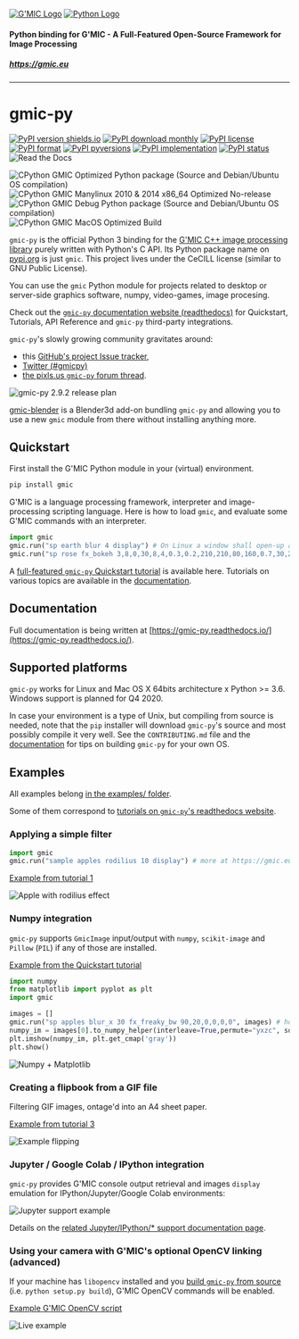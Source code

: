 [![G'MIC Logo](https://gmic.eu/img/logo4.jpg)](https://gmic.eu)
[![Python Logo](https://www.python.org/static/community_logos/python-logo-master-v3-TM-flattened.png)](https://www.python.org)

#### 
#### Python binding for G'MIC - A Full-Featured Open-Source Framework for Image Processing
##### https://gmic.eu

---------------------------

# gmic-py
[![PyPI version shields.io](https://img.shields.io/pypi/v/gmic.svg)](https://pypi.python.org/pypi/gmic/)
[![PyPI download monthly](https://img.shields.io/pypi/dm/gmic.svg)](https://pypi.python.org/pypi/gmic/)
[![PyPI license](https://img.shields.io/pypi/l/gmic.svg)](https://pypi.python.org/pypi/gmic/)
[![PyPI format](https://img.shields.io/pypi/format/gmic.svg)](https://pypi.python.org/pypi/gmic/)
[![PyPI pyversions](https://img.shields.io/pypi/pyversions/gmic.svg)](https://pypi.python.org/pypi/gmic/)
[![PyPI implementation](https://img.shields.io/pypi/implementation/gmic.svg)](https://pypi.python.org/pypi/gmic/)
[![PyPI status](https://img.shields.io/pypi/status/gmic.svg)](https://pypi.python.org/pypi/gmic/)
![Read the Docs](https://img.shields.io/readthedocs/gmic-py)

![CPython GMIC Optimized Python package (Source and Debian/Ubuntu OS compilation)](https://github.com/myselfhimself/gmic-py/workflows/CPython%20GMIC%20Optimized%20Python%20package%20(Source%20and%20Debian/Ubuntu%20OS%20compilation)/badge.svg)
![CPython GMIC Manylinux 2010 & 2014 x86_64 Optimized No-release](https://github.com/myselfhimself/gmic-py/workflows/CPython%20GMIC%20Manylinux%202010%20&%202014%20x86_64%20Optimized%20No-release/badge.svg)
![CPython GMIC Debug Python package (Source and Debian/Ubuntu OS compilation)](https://github.com/myselfhimself/gmic-py/workflows/CPython%20GMIC%20Debug%20Python%20package%20(Source%20and%20Debian/Ubuntu%20OS%20compilation)/badge.svg)
![CPython GMIC MacOS Optimized Build](https://github.com/myselfhimself/gmic-py/workflows/CPython%20GMIC%20MacOS%20Optimized%20Build/badge.svg)

`gmic-py` is the official Python 3 binding for the [G'MIC C++ image processing library](https://gmic.eu) purely written with Python's C API.
Its Python package name on [pypi.org](https://pypi.org/project/gmic/) is just `gmic`.
This project lives under the CeCILL license (similar to GNU Public License).


You can use the `gmic` Python module for projects related to desktop or server-side graphics software, numpy, video-games, image procesing.

Check out the [`gmic-py` documentation website (readthedocs)](https://gmic-py.readthedocs.io/) for Quickstart, Tutorials, API Reference and `gmic-py` third-party integrations.

`gmic-py`'s slowly growing community gravitates around:

- this [GitHub's project Issue tracker](https://github.com/myselfhimself/gmic-py/issues),
- [Twitter (#gmicpy)](https://twitter.com/search?q=%23gmicpy&src=typed_query)
- [the pixls.us `gmic-py` forum thread](https://discuss.pixls.us/t/developing-and-fiddling-with-the-gmic-python-binding/20406).

![gmic-py 2.9.2 release plan](docs/_static/images/292_plan.png)

[gmic-blender](https://github.com/myselfhimself/gmic-blender) is a Blender3d add-on bundling `gmic-py` and allowing you to use a new `gmic` module from there without installing anything more.

## Quickstart
First install the G'MIC Python module in your (virtual) environment.

```sh
pip install gmic
```

G'MIC is a language processing framework, interpreter and image-processing scripting language. 
Here is how to load `gmic`, and evaluate some G'MIC commands with an interpreter.
```python
import gmic
gmic.run("sp earth blur 4 display") # On Linux a window shall open-up and display a blurred earth
gmic.run("sp rose fx_bokeh 3,8,0,30,8,4,0.3,0.2,210,210,80,160,0.7,30,20,20,1,2,170,130,20,110,0.15,0 output rose_with_bokeh.png") # Save a rose with bokeh effect to file
```

A [full-featured `gmic-py` Quickstart tutorial](https://gmic-py.readthedocs.io/en/latest/gettingstarted.html) is available here.
Tutorials on various topics are available in the [documentation](https://gmic-py.readthedocs.io/en/latest/tutorials.html).

## Documentation
Full documentation is being written at [https://gmic-py.readthedocs.io/](https://gmic-py.readthedocs.io/).

## Supported platforms
`gmic-py` works for Linux and Mac OS X 64bits architecture x Python >= 3.6. Windows support is planned for Q4 2020.

In case your environment is a type of Unix, but compiling from source is needed, note that the `pip` installer will download `gmic-py`'s source and most possibly compile it very well.
See the `CONTRIBUTING.md` file and the [documentation](https://gmic-py.readthedocs.io/) for tips on building `gmic-py` for your own OS.

## Examples
All examples belong [in the examples/ folder](examples/).

Some of them correspond to [tutorials on `gmic-py`'s readthedocs website](https://gmic-py.readthedocs.io/en/latest/tutorials.html).

### Applying a simple filter

```python
import gmic
gmic.run("sample apples rodilius 10 display") # more at https://gmic.eu/reference/rodilius.html
```

[Example from tutorial 1](https://gmic-py.readthedocs.io/en/latest/tutorials.html#applying-a-one-or-more-filter-s)

![Apple with rodilius effect](examples/tutorial1-simple-filter-and-io/rodilius_apple.png)

### Numpy integration
`gmic-py` supports `GmicImage` input/output with `numpy`, `scikit-image` and `Pillow` (`PIL`) if any of those are installed.

[Example from the Quickstart tutorial](https://gmic-py.readthedocs.io/en/latest/gettingstarted.html#working-with-the-numpy-support)

```python
import numpy
from matplotlib import pyplot as plt
import gmic

images = []
gmic.run("sp apples blur_x 30 fx_freaky_bw 90,20,0,0,0,0", images) # horizontal blur+special black&white
numpy_im = images[0].to_numpy_helper(interleave=True,permute="yxzc", squeeze_shape=True, astype=numpy.uint8)
plt.imshow(numpy_im, plt.get_cmap('gray'))
plt.show()
```

![Numpy + Matplotlib](docs/_static/images/gmic_apples_gray.png)

### Creating a flipbook from a GIF file
Filtering GIF images, ontage'd into an A4 sheet paper.

[Example from tutorial 3](https://gmic-py.readthedocs.io/en/latest/tutorials.html#tutorial-3-filtering-gif-and-videos)

![Example flipping](examples/tutorial3-animated-files/tutorial3_flipbook.gif)

### Jupyter / Google Colab / IPython integration
`gmic-py` provides G'MIC console output retrieval and images `display` emulation for IPython/Jupyter/Google Colab environments:

![Jupyter support example](docs/_static/images/jupyter_example.png)

Details on the [related Jupyter/IPython/* support documentation page](https://gmic-py.readthedocs.io/en/latest/jupyter.html).

### Using your camera with G'MIC's optional OpenCV linking (advanced)
If your machine has `libopencv` installed and you [build `gmic-py` from source](https://gmic-py.readthedocs.io/en/latest/compiling.html#tl-dr-building-gmic-py-on-linux) (i.e. `python setup.py build`), G'MIC OpenCV commands will be enabled.

[Example G'MIC OpenCV script](examples/opencv-camera/gmic-py-opencv-camera.py)

![Live example](examples/opencv-camera/gmic-py-opencv-camera.gif)
